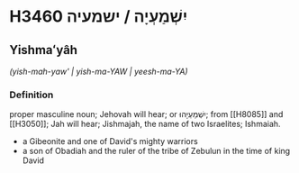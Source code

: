 # H3460 יִשְׁמַעְיָה / ישמעיה

## Yishmaʻyâh

_(yish-mah-yaw' | yish-ma-YAW | yeesh-ma-YA)_

### Definition

proper masculine noun; Jehovah will hear; or יִשְׁמַעְיָהוּ; from [[H8085]] and [[H3050]]; Jah will hear; Jishmajah, the name of two Israelites; Ishmaiah.

- a Gibeonite and one of David's mighty warriors
- a son of Obadiah and the ruler of the tribe of Zebulun in the time of king David
